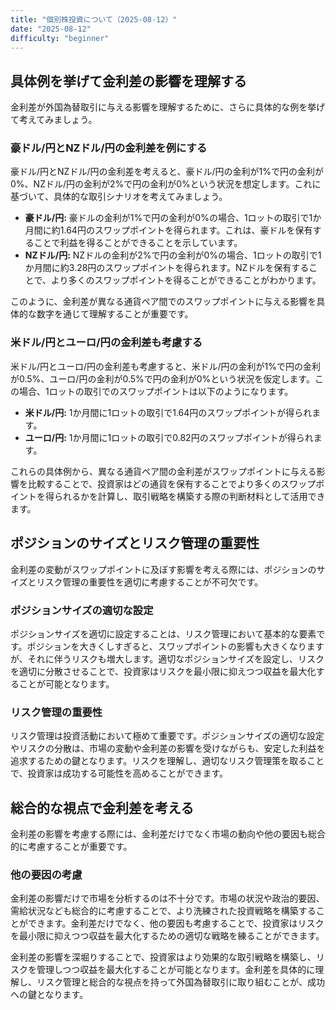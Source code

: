 ```yaml
---
title: "個別株投資について（2025-08-12）"
date: "2025-08-12"
difficulty: "beginner"
---
```


## 具体例を挙げて金利差の影響を理解する

金利差が外国為替取引に与える影響を理解するために、さらに具体的な例を挙げて考えてみましょう。

### 豪ドル/円とNZドル/円の金利差を例にする

豪ドル/円とNZドル/円の金利差を考えると、豪ドル/円の金利が1%で円の金利が0%、NZドル/円の金利が2%で円の金利が0%という状況を想定します。これに基づいて、具体的な取引シナリオを考えてみましょう。

- **豪ドル/円:** 豪ドルの金利が1%で円の金利が0%の場合、1ロットの取引で1か月間に約1.64円のスワップポイントを得られます。これは、豪ドルを保有することで利益を得ることができることを示しています。
- **NZドル/円:** NZドルの金利が2%で円の金利が0%の場合、1ロットの取引で1か月間に約3.28円のスワップポイントを得られます。NZドルを保有することで、より多くのスワップポイントを得ることができることがわかります。

このように、金利差が異なる通貨ペア間でのスワップポイントに与える影響を具体的な数字を通じて理解することが重要です。

### 米ドル/円とユーロ/円の金利差も考慮する

米ドル/円とユーロ/円の金利差も考慮すると、米ドル/円の金利が1%で円の金利が0.5%、ユーロ/円の金利が0.5%で円の金利が0%という状況を仮定します。この場合、1ロットの取引でのスワップポイントは以下のようになります。

- **米ドル/円:** 1か月間に1ロットの取引で1.64円のスワップポイントが得られます。
- **ユーロ/円:** 1か月間に1ロットの取引で0.82円のスワップポイントが得られます。

これらの具体例から、異なる通貨ペア間の金利差がスワップポイントに与える影響を比較することで、投資家はどの通貨を保有することでより多くのスワップポイントを得られるかを計算し、取引戦略を構築する際の判断材料として活用できます。

## ポジションのサイズとリスク管理の重要性

金利差の変動がスワップポイントに及ぼす影響を考える際には、ポジションのサイズとリスク管理の重要性を適切に考慮することが不可欠です。

### ポジションサイズの適切な設定

ポジションサイズを適切に設定することは、リスク管理において基本的な要素です。ポジションを大きくしすぎると、スワップポイントの影響も大きくなりますが、それに伴うリスクも増大します。適切なポジションサイズを設定し、リスクを適切に分散させることで、投資家はリスクを最小限に抑えつつ収益を最大化することが可能となります。

### リスク管理の重要性

リスク管理は投資活動において極めて重要です。ポジションサイズの適切な設定やリスクの分散は、市場の変動や金利差の影響を受けながらも、安定した利益を追求するための鍵となります。リスクを理解し、適切なリスク管理策を取ることで、投資家は成功する可能性を高めることができます。

## 総合的な視点で金利差を考える

金利差の影響を考慮する際には、金利差だけでなく市場の動向や他の要因も総合的に考慮することが重要です。

### 他の要因の考慮

金利差の影響だけで市場を分析するのは不十分です。市場の状況や政治的要因、需給状況なども総合的に考慮することで、より洗練された投資戦略を構築することができます。金利差だけでなく、他の要因も考慮することで、投資家はリスクを最小限に抑えつつ収益を最大化するための適切な戦略を練ることができます。

金利差の影響を深堀りすることで、投資家はより効果的な取引戦略を構築し、リスクを管理しつつ収益を最大化することが可能となります。金利差を具体的に理解し、リスク管理と総合的な視点を持って外国為替取引に取り組むことが、成功への鍵となります。
